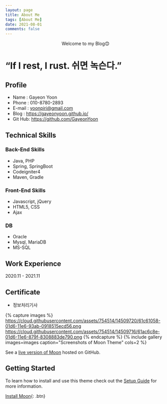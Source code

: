 ```yaml
---
layout: page
title: About Me
tags: [About Me]
date: 2021-08-01
comments: false
---
```

    
<center>Welcome to my Blog😊</center>

# “If I rest, I rust. 쉬면 녹슨다.” 

## Profile
* Name : Gayeon Yoon
* Phone : 010-8780-2893
* E-mail : yoonpiri@gmail.com
* Blog : https://gayeonyoon.github.io/
* Git Hub: https://github.com/GayeonYoon

## Technical Skills

### Back-End Skills
* Java, PHP
* Spring, SpringBoot
* Codeigniter4
* Maven, Gradle 

### Front-End Skills
* Javascript, jQuery
* HTML5, CSS
* Ajax

### DB
* Oracle
* Mysql, MariaDB
* MS-SQL

## Work Experience
2020.11 - 2021.11 

## Certificate
* 정보처리기사


{% capture images %}
    https://cloud.githubusercontent.com/assets/754514/14509720/61c61058-01d6-11e6-93ab-0918515ecd56.png
    https://cloud.githubusercontent.com/assets/754514/14509716/61ac6c8e-01d6-11e6-879f-8308883de790.png
{% endcapture %}
{% include gallery images=images caption="Screenshots of Moon Theme" cols=2 %}

See a [live version of Moon](http://taylantatli.github.io/Moon) hosted on GitHub.

## Getting Started

To learn how to install and use this theme check out the [Setup Guide](http://taylantatli.me/Moon/moon-theme/) for more information.
      
[Install Moon](https://github.com/TaylanTatli/Moon){: .btn}
